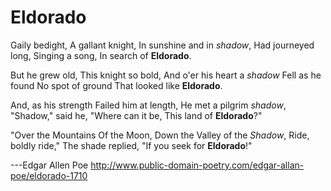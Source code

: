 # Eldorado

Gaily bedight,
A gallant knight,
In sunshine and in _shadow_,
Had journeyed long,
Singing a song,
In search of **Eldorado**.


But he grew old,
This knight so bold,
And o'er his heart a _shadow_
Fell as he found
No spot of ground
That looked like **Eldorado**.

And, as his strength
Failed him at length,
He met a pilgrim _shadow_,
"Shadow," said he,
"Where can it be,
This land of **Eldorado**?"

"Over the Mountains
Of the Moon,
Down the Valley of the _Shadow_,
Ride, boldly ride,"
The shade replied,
"If you seek for **Eldorado**!"

---Edgar Allen Poe 
   http://www.public-domain-poetry.com/edgar-allan-poe/eldorado-1710
